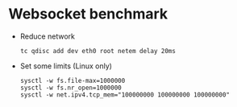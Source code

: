 # Websocket benchmark

- Reduce network
  ```
  tc qdisc add dev eth0 root netem delay 20ms
  ```
- Set some limits (Linux only)
  ```
  sysctl -w fs.file-max=1000000
  sysctl -w fs.nr_open=1000000
  sysctl -w net.ipv4.tcp_mem="100000000 100000000 100000000"
  ```
